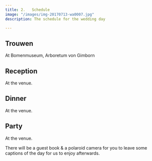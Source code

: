 ```yaml
---
title: 2.   Schedule
image: "/images/img-20170713-wa0007.jpg"
description: The schedule for the wedding day

---
```

## Trouwen

At Bomenmuseum, Arboretum von Gimborn

## Reception

At the venue.

## Dinner

At the venue.

## Party

At the venue.

There will be a guest book & a polaroid camera for you to leave some captions of the day for us to enjoy afterwards.